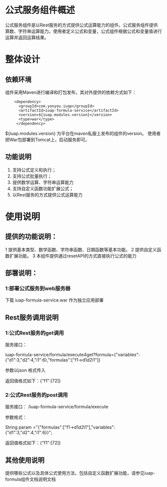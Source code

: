 # 公式服务组件概述 #

公式服务组件是以Rest服务的方式提供公式运算能力的组件。公式服务组件提供算数、字符串运算能力。使用者定义公式和变量，公式组件根据公式和变量值进行运算并返回运算结果。

# 整体设计 #

## 依赖环境 ##

组件采用Maven进行编译和打包发布，其对外提供的依赖方式如下：
```
    <dependency>
	  <groupId>com.yonyou.iuap</groupId>
	  <artifactId>iuap-formula-service</artifactId>
	  <version>${iuap.modules.version}</version>
	  <type>war</type>
	 </dependency>
```
${iuap.modules.version} 为平台在maven私服上发布的组件的version。
使用者把War包部署到Tomcat上，启动服务即可。

## 功能说明 ##

1.	支持公式定义和执行；
2.	支持公式批量执行；
3.	提供数学运算、字符串运算能力
4.	支持自定义函数功能扩展公式；
5.	以Rest服务的方式提供公式运算能力


# 使用说明

## 提供的功能说明： 

1 提供基本类型、数学函数、字符串函数、日期函数等基本功能。
2 提供自定义函数扩展功能。
3 本组件提供通过resetAPI的方式直接执行公式的能力
	
## 部署说明：

### 1:部署公式服务到web服务器

下载 iuap-formula-service.war 作为独立应用部署	

## Rest服务调用说明	

	
### 1:公式Rest服务的get调用

服务接口：

iuap-formula-service/formula/execute4get?formula={"variables":{"d1":3,"d2":4,"i1":6},"formulas":["f1->d1*d2*i1"]}
	
参数以json 格式传入
	
返回值格式如下：{"f1":[72]}

### 2:公式Rest服务的post调用

服务接口：
/iuap-formula-service/formula/execute
	
参数格式：

String param ="{\"formulas\":[\"f1->d1*d2*i1\"],\"variables\":{\"d1\":3,\"d2\":4,\"i1\":6}}";
	
返回值格式如下：{"f1":[72]}



## 其他使用说明

提供哪些公式以及具体公式使用方法，包括自定义函数扩展功能，请参见iuap-formula组件文档说明文档
